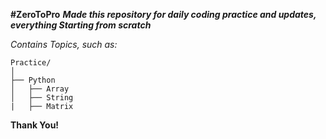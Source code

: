 **#ZeroToPro**
***Made this repository for daily coding practice and updates, everything Starting from scratch***

*Contains Topics, such as:*
```
Practice/
│
├── Python
│   ├── Array         
│   ├── String   
|   ├── Matrix     

```
**Thank You!**
